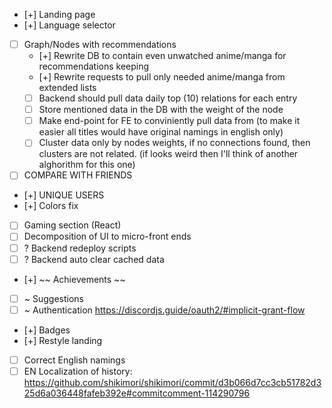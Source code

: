 - [+] Landing page
- [+] Language selector
- [ ] Graph/Nodes with recommendations
  - [+] Rewrite DB to contain even unwatched anime/manga for recommendations keeping
  - [+] Rewrite requests to pull only needed anime/manga from extended lists
  - [ ] Backend should pull data daily top (10) relations for each entry
  - [ ] Store mentioned data in the DB with the weight of the node
  - [ ] Make end-point for FE to conviniently pull data from (to make it easier all titles would have original namings in english only)
  - [ ] Cluster data only by nodes weights, if no connections found, then clusters are not related. (if looks weird then I'll think of another alghorithm for this one)
- [ ] COMPARE WITH FRIENDS
- [+] UNIQUE USERS
- [+] Colors fix
- [ ] Gaming section (React)
- [ ] Decomposition of UI to micro-front ends
- [ ] ? Backend redeploy scripts
- [ ] ? Backend auto clear cached data
- [+] ~~ Achievements ~~
- [ ] ~ Suggestions
- [ ] ~ Authentication https://discordjs.guide/oauth2/#implicit-grant-flow
- [+] Badges
- [+] Restyle landing
- [ ] Correct English namings
- [ ] EN Localization of history: https://github.com/shikimori/shikimori/commit/d3b066d7cc3cb51782d325d6a036448fafeb392e#commitcomment-114290796